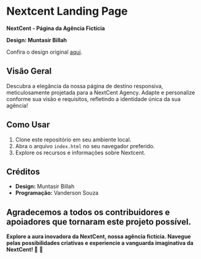 # Nextcent Landing Page
  
  **NextCent - Página da Agência Fictícia**
  
**Design: Muntasir Billah**

Confira o design original [aqui](https://www.figma.com/file/b5oiPRpnY80LbtZQZhRyW2/Responsive-Landing-Page-Design-%7C-Website-Home-Page-Design-%7C-Agency-Website-UI-Design-(Community)?type=design&node-id=1-2&mode=design&t=tanWHbbl9VtRGzcq-0).

## Visão Geral

Descubra a elegância da nossa página de destino responsiva, meticulosamente projetada para a NextCent Agency. Adapte e personalize conforme sua visão e requisitos, refletindo a identidade única da sua agência!

## Como Usar

1. Clone este repositório em seu ambiente local.
2. Abra o arquivo `index.html` no seu navegador preferido.
3. Explore os recursos e informações sobre Nextcent.

## Créditos

- **Design:** Muntasir Billah
- **Programação:** Vanderson Souza

Agradecemos a todos os contribuidores e apoiadores que tornaram este projeto possível.
---

**Explore a aura inovadora da NextCent, nossa agência fictícia. Navegue pelas possibilidades criativas e experiencie a vanguarda imaginativa da NextCent! 🚀** 🚀
